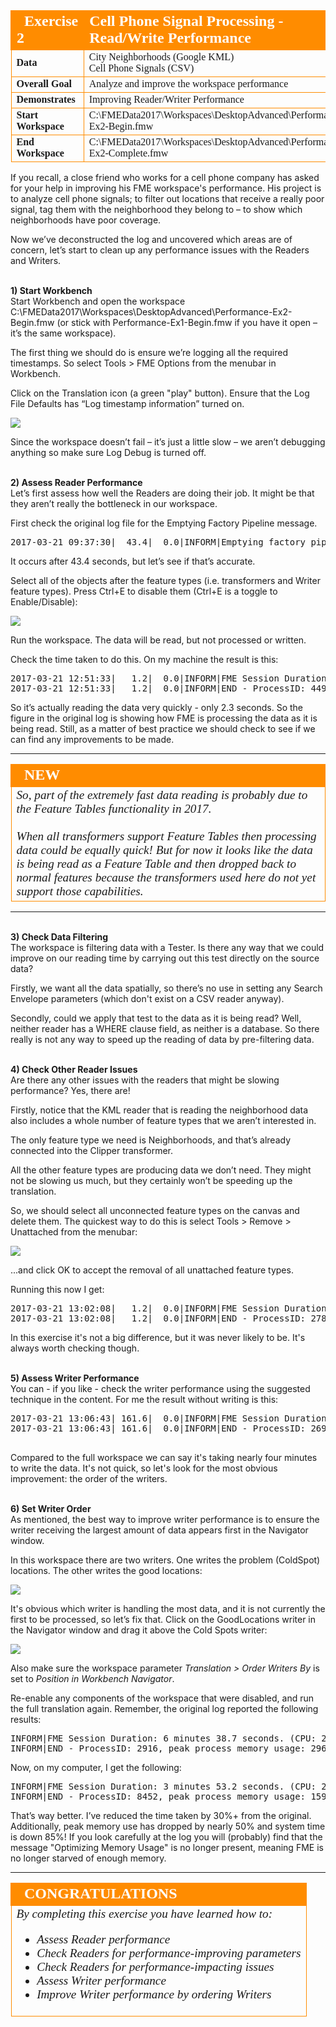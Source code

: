 <!--Exercise Section-->


<table style="border-spacing: 0px;border-collapse: collapse;font-family:serif">
<tr>
<td style="vertical-align:middle;background-color:darkorange;border: 2px solid darkorange">
<i class="fa fa-cogs fa-lg fa-pull-left fa-fw" style="color:white;padding-right: 12px;vertical-align:text-top"></i>
<span style="color:white;font-size:x-large;font-weight: bold">Exercise 2</span>
</td>
<td style="border: 2px solid darkorange;background-color:darkorange;color:white">
<span style="color:white;font-size:x-large;font-weight: bold">Cell Phone Signal Processing - Read/Write Performance</span>
</td>
</tr>

<tr>
<td style="border: 1px solid darkorange; font-weight: bold">Data</td>
<td style="border: 1px solid darkorange">City Neighborhoods (Google KML)<br>Cell Phone Signals (CSV)</td>
</tr>

<tr>
<td style="border: 1px solid darkorange; font-weight: bold">Overall Goal</td>
<td style="border: 1px solid darkorange">Analyze and improve the workspace performance</td>
</tr>

<tr>
<td style="border: 1px solid darkorange; font-weight: bold">Demonstrates</td>
<td style="border: 1px solid darkorange">Improving Reader/Writer Performance</td>
</tr>

<tr>
<td style="border: 1px solid darkorange; font-weight: bold">Start Workspace</td>
<td style="border: 1px solid darkorange">C:\FMEData2017\Workspaces\DesktopAdvanced\Performance-Ex2-Begin.fmw</td>
</tr>

<tr>
<td style="border: 1px solid darkorange; font-weight: bold">End Workspace</td>
<td style="border: 1px solid darkorange">C:\FMEData2017\Workspaces\DesktopAdvanced\Performance-Ex2-Complete.fmw</td>
</tr>

</table>

If you recall, a close friend who works for a cell phone company has asked for your help in improving his FME workspace's performance. His project is to analyze cell phone signals; to filter out locations that receive a really poor signal, tag them with the neighborhood they belong to – to show which neighborhoods have poor coverage.

Now we’ve deconstructed the log and uncovered which areas are of concern, let’s start to clean up any performance issues with the Readers and Writers.


<br>**1) Start Workbench**
<br>Start Workbench and open the workspace C:\FMEData2017\Workspaces\DesktopAdvanced\Performance-Ex2-Begin.fmw
(or stick with Performance-Ex1-Begin.fmw if you have it open – it’s the same workspace).

The first thing we should do is ensure we’re logging all the required timestamps. So select Tools &gt; FME Options from the menubar in Workbench.

Click on the Translation icon (a green "play" button). Ensure that the Log File Defaults has “Log timestamp information” turned on.

![](./Images/Img2.203.Ex2.LogOptionsDialog.png)

Since the workspace doesn’t fail – it’s just a little slow – we aren’t debugging anything so make sure Log Debug is turned off. 


<br>**2) Assess Reader Performance**
<br>Let’s first assess how well the Readers are doing their job. It might be that they aren’t really the bottleneck in our workspace.

First check the original log file for the Emptying Factory Pipeline message.

<pre>
2017-03-21 09:37:30|  43.4|  0.0|INFORM|Emptying factory pipeline
</pre>

It occurs after 43.4 seconds, but let’s see if that’s accurate.

Select all of the objects after the feature types (i.e. transformers and Writer feature types). Press Ctrl+E to disable them (Ctrl+E is a toggle to Enable/Disable):

![](./Images/Img2.204.Ex2.DisabledWorkspaceObjects.png)

Run the workspace. The data will be read, but not processed or written.

Check the time taken to do this. On my machine the result is this:

<pre>
2017-03-21 12:51:33|   1.2|  0.0|INFORM|FME Session Duration: 2.3 seconds. (CPU: 0.8s user, 0.3s system)
2017-03-21 12:51:33|   1.2|  0.0|INFORM|END - ProcessID: 4492, peak process memory usage: 84192 kB...
</pre>

So it’s actually reading the data very quickly - only 2.3 seconds. So the figure in the original log is showing how FME is processing the data as it is being read. Still, as a matter of best practice we should check to see if we can find any improvements to be made.

---

<!--New Section--> 

<table style="border-spacing: 0px">
<tr>
<td style="vertical-align:middle;background-color:darkorange;border: 2px solid darkorange">
<i class="fa fa-bolt fa-lg fa-pull-left fa-fw" style="color:white;padding-right: 12px;vertical-align:text-top"></i>
<span style="color:white;font-size:x-large;font-weight: bold;font-family:serif">NEW</span>
</td>
</tr>

<tr>
<td style="border: 1px solid darkorange">
<span style="font-family:serif; font-style:italic; font-size:larger">
So, part of the extremely fast data reading is probably due to the Feature Tables functionality in 2017.  
<br><br>When all transformers support Feature Tables then processing data could be equally quick! But for now it looks like the data is being read as a Feature Table and then dropped back to normal features because the transformers used here do not yet support those capabilities.
</span>
</td>
</tr>
</table>

---

<br>**3) Check Data Filtering**
<br>The workspace is filtering data with a Tester. Is there any way that we could improve on our reading time by carrying out this test directly on the source data?

Firstly, we want all the data spatially, so there’s no use in setting any Search Envelope parameters (which don't exist on a CSV reader anyway).

Secondly, could we apply that test to the data as it is being read? Well, neither reader has a WHERE clause field, as neither is a database. So there really is not any way to speed up the reading of data by pre-filtering data.


<br>**4) Check Other Reader Issues**
<br>Are there any other issues with the readers that might be slowing performance? Yes, there are!

Firstly, notice that the KML reader that is reading the neighborhood data also includes a whole number of feature types that we aren’t interested in.

The only feature type we need is Neighborhoods, and that’s already connected into the Clipper transformer.

All the other feature types are producing data we don’t need. They might not be slowing us much, but they certainly won’t be speeding up the translation.

So, we should select all unconnected feature types on the canvas and delete them. The quickest way to do this is select Tools &gt; Remove &gt; Unattached from the menubar:

![](./Images/Img2.205.Ex2.RemoveUnattached.png)

...and click OK to accept the removal of all unattached feature types.

Running this now I get:

<pre>
2017-03-21 13:02:08|   1.2|  0.0|INFORM|FME Session Duration: 1.3 seconds. (CPU: 0.9s user, 0.2s system)
2017-03-21 13:02:08|   1.2|  0.0|INFORM|END - ProcessID: 2788, peak process memory usage: 84084 kB...
</pre>

In this exercise it's not a big difference, but it was never likely to be. It's always worth checking though.


<br>**5) Assess Writer Performance**
<br>You can - if you like - check the writer performance using the suggested technique in the content. For me the result without writing is this:

<pre>
2017-03-21 13:06:43| 161.6|  0.0|INFORM|FME Session Duration: 2 minutes 43.5 seconds. (CPU: 159.6s user, 1.9s system)
2017-03-21 13:06:43| 161.6|  0.0|INFORM|END - ProcessID: 2696, peak process memory usage: 1598560 kB...

</pre>

Compared to the full workspace we can say it's taking nearly four minutes to write the data. It's not quick, so let's look for the most obvious improvement: the order of the writers.


<br>**6) Set Writer Order**
<br>As mentioned, the best way to improve writer performance is to ensure the writer receiving the largest amount of data appears first in the Navigator window.

In this workspace there are two writers. One writes the problem (ColdSpot) locations. The other writes the good locations:

![](./Images/Img2.206.Ex2.WriterNumbers.png)

It's obvious which writer is handling the most data, and it is not currently the first to be processed, so let’s fix that. Click on the GoodLocations writer in the Navigator window and drag it above the Cold Spots writer:

![](./Images/Img2.207.Ex2.MoveWriter.png)

Also make sure the workspace parameter *Translation &gt; Order Writers By* is set to *Position in Workbench Navigator*.

Re-enable any components of the workspace that were disabled, and run the full translation again. Remember, the original log reported the following results:

<pre>
INFORM|FME Session Duration: 6 minutes 38.7 seconds. (CPU: 274.1s user, 93.1s system)
INFORM|END - ProcessID: 2916, peak process memory usage: 2966832 kB, current process memory usage: 88072 kB
</pre>

Now, on my computer, I get the following:

<pre>
INFORM|FME Session Duration: 3 minutes 53.2 seconds. (CPU: 219.2s user, 11.7s system)
INFORM|END - ProcessID: 8452, peak process memory usage: 1598548 kB, current process memory usage: 81596 kB
</pre>

That’s way better. I’ve reduced the time taken by 30%+ from the original. Additionally, peak memory use has dropped by nearly 50% and system time is down 85%! If you look carefully at the log you will (probably) find that the message "Optimizing Memory Usage" is no longer present, meaning FME is no longer starved of enough memory.

---

<!--Exercise Congratulations Section--> 

<table style="border-spacing: 0px">
<tr>
<td style="vertical-align:middle;background-color:darkorange;border: 2px solid darkorange">
<i class="fa fa-thumbs-o-up fa-lg fa-pull-left fa-fw" style="color:white;padding-right: 12px;vertical-align:text-top"></i>
<span style="color:white;font-size:x-large;font-weight: bold;font-family:serif">CONGRATULATIONS</span>
</td>
</tr>

<tr>
<td style="border: 1px solid darkorange">
<span style="font-family:serif; font-style:italic; font-size:larger">
By completing this exercise you have learned how to:
<ul><li>Assess Reader performance</li>
<li>Check Readers for performance-improving parameters</li>
<li>Check Readers for performance-impacting issues</li>
<li>Assess Writer performance</li>
<li>Improve Writer performance by ordering Writers</li></ul>
</span>
</td>
</tr>
</table>
